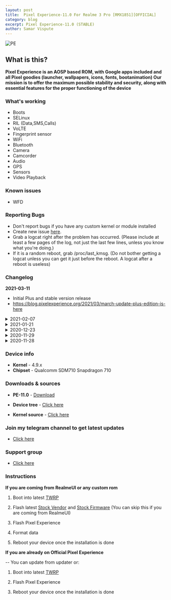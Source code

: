 ```yaml
---
layout: post
title:  Pixel Experience-11.0 For Realme 3 Pro [RMX1851][OFFICIAL]
category: blog
excerpt: Pixel Experience-11.0 (STABLE)
author: Samar Vispute
---
```


![PE](https://img.xda-cdn.com/MOzKgPvLPaWB_b4AbFukRos8nB8=/https%3A%2F%2Fi.imgur.com%2FGtwTyCR.png)

## What is this?
**Pixel Experience is an AOSP based ROM, with Google apps included and all Pixel goodies (launcher, wallpapers, icons, fonts, bootanimation)
Our mission is to offer the maximum possible stability and security, along with essential features for the proper functioning of the device**

### What's working
* Boots
* SELinux
* RIL (Data,SMS,Calls)
* VoLTE
* Fingerprint sensor
* WiFi
* Bluetooth
* Camera
* Camcorder
* Audio
* GPS
* Sensors
* Video Playback

### Known issues
* WFD

### Reporting Bugs
* Don't report bugs if you have any custom kernel or module installed
* Create new issue [here](https://github.com/SamarV-121/android_device_realme_RMX1851/issues).
* Grab a logcat right after the problem has occurred. (Please include at least a few pages of the log, not just the last few lines, unless you know what you're doing.)
* If it is a random reboot, grab /proc/last_kmsg. (Do not bother getting a logcat unless you can get it just before the reboot. A logcat after a reboot is useless)

### Changelog
**2021-03-11**
* Initial Plus and stable version release
* https://blog.pixelexperience.org/2021/03/march-update-plus-edition-is-here

<details>
<summary>2021-02-07</summary>
<p><ul>
<li>February security patch</li>
<li>Fixed Ok google detection</li>
<li>Updated display, wifi, telephony system-side blobs to R</li>
<li>Under the hood improvements</li>
</ul></p>
</details>

<details>
<summary>2021-01-21</summary>
<p><ul>
<li>Jan security patch</li>
<li>PE source upstream</li>
<li>Added power hal based on google's implementation for pixel phones (Improves performance and battery backup)</li>
<li>Fixed double tap to wake toggle in settings</li>
<li>Fixed camera in telegram, microsoft teams, discord</li>
</ul></p>
</details>

<details>
<summary>2020-12-23</summary>
<p><ul>
<li>December security patch</li>
</ul></p>
</details>

<details>
<summary>2020-11-29</summary>
<p><ul>
<li>Fixed camera</li>
<li>Enforced SELinux</li>
<li>Fixed USB preference in notification panel</li>
<li>Fixed APNs are not being set automatically</li>
<li>Minor improvements</li>
</ul></p>
</details>

<details>
<summary>2020-11-28</summary>
<p><ul>
<li>Initial release</li>
</ul></p>
</details>

### Device info
* **Kernel** - 4.9.x
* **Chipset** - Qualcomm SDM710 Snapdragon 710

### Downloads & sources
* **PE-11.0** - [Download](https://download.pixelexperience.org/RMX1851)

* **Device tree** -  [Click here](https://github.com/PixelExperience-Devices/device_realme_RMX1851)
* **Kernel source** - [Click here](https://github.com/PixelExperience-Devices/kernel_realme_sdm710)

### Join my telegram channel to get latest updates
* [Click here](https://t.me/SamarV121_projects)

### Support group
* [Click here](https://t.me/rm3pro)

### Instructions
**If you are coming from RealmeUI or any custom rom**

1) Boot into latest [TWRP](https://dl.twrp.me/RMX1851)

2) Flash latest [Stock Vendor](https://drive.google.com/open?id=1zDlaUUMkQScZq9aYCgwnMQXjCj_-tkqf) and [Stock Firmware](https://drive.google.com/open?id=1CJaR4L7L0aykj5lBICxk6dsnUG3Dj7lc) (You can skip this if you are coming from RealmeUI)

3) Flash Pixel Experience

4) Format data

5) Reboot your device once the installation is done

**If you are already on Official Pixel Experience**

-- You can update from updater or:

1) Boot into latest [TWRP](https://dl.twrp.me/RMX1851)

2) Flash Pixel Experience

3) Reboot your device once the installation is done
